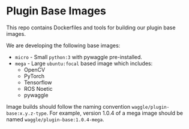 # Plugin Base Images

This repo contains Dockerfiles and tools for building our plugin base images.

We are developing the following base images:

* `micro` - Small `python:3` with pywaggle pre-installed.
* `mega` - Large `ubuntu:focal` based image which includes:
  * OpenCV
  * PyTorch
  * Tensorflow
  * ROS Noetic
  * pywaggle

Image builds should follow the naming convention `waggle/plugin-base:x.y.z-type`. For example, version 1.0.4 of a mega image should be named `waggle/plugin-base:1.0.4-mega`.
